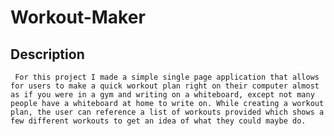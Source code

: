 # Workout-Maker

## Description
     For this project I made a simple single page application that allows for users to make a quick workout plan right on their computer almost as if you were in a gym and writing on a whiteboard, except not many people have a whiteboard at home to write on. While creating a workout plan, the user can reference a list of workouts provided which shows a few different workouts to get an idea of what they could maybe do.

